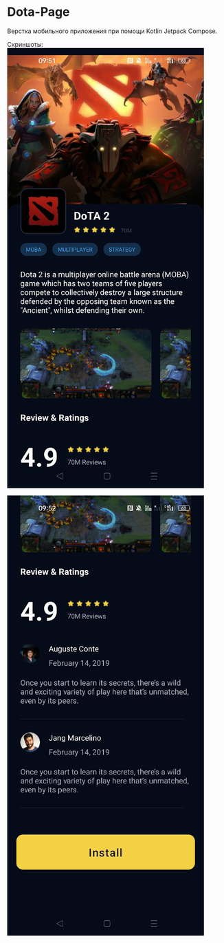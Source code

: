 # Dota-Page
Верстка мобильного приложения при помощи Kotlin Jetpack Compose.

Скриншоты:
![screen1](./Screens/screen_1.jpg)

![screen2](./Screens/screen_2.jpg)
